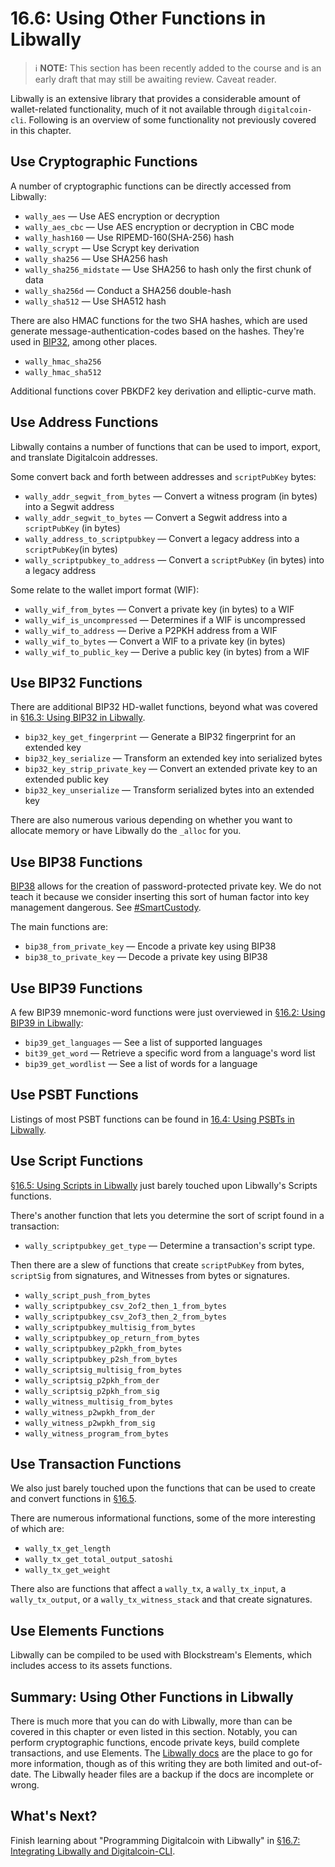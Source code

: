 # 16.6: Using Other Functions in Libwally

> :information_source: **NOTE:** This section has been recently added to the course and is an early draft that may still be awaiting review. Caveat reader.

Libwally is an extensive library that provides a considerable amount of wallet-related functionality, much of it not available through `digitalcoin-cli`. Following is an overview of some functionality not previously covered in this chapter.

## Use Cryptographic Functions

A number of cryptographic functions can be directly accessed from Libwally:

   * `wally_aes` — Use AES encryption or decryption
   * `wally_aes_cbc` — Use AES encryption or decryption in CBC mode
   * `wally_hash160` — Use RIPEMD-160(SHA-256) hash
   * `wally_scrypt` — Use Scrypt key derivation
   * `wally_sha256` — Use SHA256 hash
   * `wally_sha256_midstate` — Use SHA256 to hash only the first chunk of data
   * `wally_sha256d` — Conduct a SHA256 double-hash
   * `wally_sha512` — Use SHA512 hash

There are also HMAC functions for the two SHA hashes, which are used generate message-authentication-codes based on the hashes. They're used in [BIP32](https://en.digitalcoin.it/wiki/BIP_0032), among other places.

   * `wally_hmac_sha256`
   * `wally_hmac_sha512`
   
Additional functions cover PBKDF2 key derivation and elliptic-curve math.

## Use Address Functions

Libwally contains a number of functions that can be used to import, export, and translate Digitalcoin addresses.

Some convert back and forth between addresses and `scriptPubKey` bytes:

   * `wally_addr_segwit_from_bytes` — Convert a witness program (in bytes) into a Segwit address
   * `wally_addr_segwit_to_bytes` — Convert a Segwit address into a `scriptPubKey` (in bytes)
   * `wally_address_to_scriptpubkey` — Convert a legacy address into a `scriptPubKey`(in bytes)
   * `wally_scriptpubkey_to_address` — Convert a `scriptPubKey` (in bytes) into a legacy address
   
Some relate to the wallet import format (WIF):

   * `wally_wif_from_bytes` — Convert a private key (in bytes) to a WIF
   * `wally_wif_is_uncompressed` — Determines if a WIF is uncompressed
   * `wally_wif_to_address` — Derive a P2PKH address from a WIF
   * `wally_wif_to_bytes` — Convert a WIF to a private key (in bytes)
   * `wally_wif_to_public_key` — Derive a public key (in bytes) from a WIF
   
## Use BIP32 Functions

There are additional BIP32 HD-wallet functions, beyond what was covered in [§16.3: Using BIP32 in Libwally](16_3_Using_BIP32_in_Libwally.md).

   * `bip32_key_get_fingerprint` — Generate a BIP32 fingerprint for an extended key
   * `bip32_key_serialize` — Transform an extended key into serialized bytes
   * `bip32_key_strip_private_key` — Convert an extended private key to an extended public key
   * `bip32_key_unserialize` — Transform serialized bytes into an extended key

There are also numerous various depending on whether you want to allocate memory or have Libwally do the `_alloc` for you.

## Use BIP38 Functions

[BIP38](https://github.com/digitalcoin/bips/blob/master/bip-0038.mediawiki) allows for the creation of password-protected private key. We do not teach it because we consider inserting this sort of human factor into key management dangerous. See [#SmartCustody](https://www.smartcustody.com/index.html).

The main functions are:

   * `bip38_from_private_key` — Encode a private key using BIP38
   * `bip38_to_private_key` — Decode a private key using BIP38
   
## Use BIP39 Functions

A few BIP39 mnemonic-word functions were just overviewed in [§16.2: Using BIP39 in Libwally](16_2_Using_BIP39_in_Libwally.md):

   * `bip39_get_languages` — See a list of supported languages
   * `bit39_get_word` — Retrieve a specific word from a language's word list
   * `bip39_get_wordlist` — See a list of words for a language
   
## Use PSBT Functions

Listings of most PSBT functions can be found in [16.4: Using PSBTs in Libwally](16_4_Using_PSBTs_in_Libwally.md).

## Use Script Functions

[§16.5: Using Scripts in Libwally](16_5_Using_Scripts_in_Libwally.md) just barely touched upon Libwally's Scripts functions.

There's another function that lets you determine the sort of script found in a transaction:

   * `wally_scriptpubkey_get_type` — Determine a transaction's script type.

Then there are a slew of functions that create `scriptPubKey` from bytes, `scriptSig` from signatures, and Witnesses from bytes or signatures.

   * `wally_script_push_from_bytes`
   * `wally_scriptpubkey_csv_2of2_then_1_from_bytes`
   * `wally_scriptpubkey_csv_2of3_then_2_from_bytes`
   * `wally_scriptpubkey_multisig_from_bytes`
   * `wally_scriptpubkey_op_return_from_bytes`
   * `wally_scriptpubkey_p2pkh_from_bytes`
   * `wally_scriptpubkey_p2sh_from_bytes`
   * `wally_scriptsig_multisig_from_bytes`
   * `wally_scriptsig_p2pkh_from_der`
   * `wally_scriptsig_p2pkh_from_sig`
   * `wally_witness_multisig_from_bytes`
   * `wally_witness_p2wpkh_from_der`
   * `wally_witness_p2wpkh_from_sig`
   * `wally_witness_program_from_bytes`

## Use Transaction Functions

We also just barely touched upon the functions that can be used to create and convert functions in [§16.5](16_5_Using_Scripts_in_Libwally.md).

There are numerous informational functions, some of the more interesting of which are:

   * `wally_tx_get_length`
   * `wally_tx_get_total_output_satoshi`
   * `wally_tx_get_weight`
   
There also are functions that affect a `wally_tx`, a `wally_tx_input`, a `wally_tx_output`, or a `wally_tx_witness_stack` and that create signatures.

## Use Elements Functions

Libwally can be compiled to be used with Blockstream's Elements, which includes access to its assets functions.

## Summary: Using Other Functions in Libwally

There is much more that you can do with Libwally, more than can be covered in this chapter or even listed in this section. Notably, you can perform cryptographic functions, encode private keys, build complete transactions, and use Elements. The [Libwally docs](https://wally.readthedocs.io/en/latest/) are the place to go for more information, though as of this writing they are both limited and out-of-date. The Libwally header files are a backup if the docs are incomplete or wrong.

## What's Next?

Finish learning about "Programming Digitalcoin with Libwally" in [§16.7: Integrating Libwally and Digitalcoin-CLI](16_7_Integrating_Libwally_and_Digitalcoin-CLI.md).  


